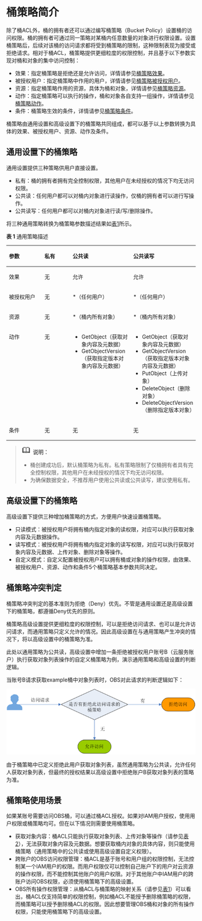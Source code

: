 # 桶策略简介<a name="zh-cn_topic_0045829071"></a>

除了桶ACL外，桶的拥有者还可以通过编写桶策略（Bucket Policy）设置桶的访问权限。桶的拥有者可通过同一策略对某桶内任意数量的对象进行权限设置。设置桶策略后，后续对该桶的访问请求都将受到桶策略的限制，这种限制表现为接受或拒绝请求。相对于桶ACL，桶策略提供更细粒度的权限控制，并且基于以下参数实现对桶和对象的集中访问控制：

-   效果：指定桶策略是拒绝还是允许访问，详情请参见[桶策略效果](桶策略效果.md)。
-   被授权用户：指定桶策略中作用的用户，详情请参见[桶策略被授权用户](桶策略被授权用户.md)。
-   资源：指定桶策略作用的资源，具体为桶和对象，详情请参见[桶策略资源](桶策略资源.md)。
-   动作：指定桶策略可以执行的操作，桶和对象各自支持一组操作，详情请参见[桶策略动作](桶策略动作.md)。
-   条件：桶策略生效的条件，详情请参见[桶策略条件](桶策略条件.md)。

桶策略由通用设置和高级设置下的桶策略共同组成，都可以基于以上参数转换为具体的效果、被授权用户、资源、动作及条件。

## 通用设置下的桶策略<a name="section17961124716190"></a>

通用设置提供三种策略供用户直接设置。

-   私有：桶的拥有者拥有完全控制权限，其他用户在未经授权的情况下均无访问权限。
-   公共读：任何用户都可以对桶内对象进行读操作，仅桶的拥有者可以进行写操作。
-   公共读写：任何用户都可以对桶内对象进行读/写/删除操作。

将三种通用策略转换为桶策略参数描述结果如[表1](#table12248152111227)所示。

**表 1**  通用策略描述

<a name="table12248152111227"></a>
<table><thead align="left"><tr id="row15249821152217"><th class="cellrowborder" valign="top" width="19%" id="mcps1.2.5.1.1"><p id="p122491621102215"><a name="p122491621102215"></a><a name="p122491621102215"></a>参数</p>
</th>
<th class="cellrowborder" valign="top" width="15%" id="mcps1.2.5.1.2"><p id="p1249182111225"><a name="p1249182111225"></a><a name="p1249182111225"></a>私有</p>
</th>
<th class="cellrowborder" valign="top" width="32%" id="mcps1.2.5.1.3"><p id="p9249112142212"><a name="p9249112142212"></a><a name="p9249112142212"></a>公共读</p>
</th>
<th class="cellrowborder" valign="top" width="34%" id="mcps1.2.5.1.4"><p id="p14249421172212"><a name="p14249421172212"></a><a name="p14249421172212"></a>公共读写</p>
</th>
</tr>
</thead>
<tbody><tr id="row724919215226"><td class="cellrowborder" valign="top" width="19%" headers="mcps1.2.5.1.1 "><p id="p102491321142216"><a name="p102491321142216"></a><a name="p102491321142216"></a>效果</p>
</td>
<td class="cellrowborder" valign="top" width="15%" headers="mcps1.2.5.1.2 "><p id="p13249112115225"><a name="p13249112115225"></a><a name="p13249112115225"></a>无</p>
</td>
<td class="cellrowborder" valign="top" width="32%" headers="mcps1.2.5.1.3 "><p id="p02496219224"><a name="p02496219224"></a><a name="p02496219224"></a>允许</p>
</td>
<td class="cellrowborder" valign="top" width="34%" headers="mcps1.2.5.1.4 "><p id="p424962162212"><a name="p424962162212"></a><a name="p424962162212"></a>允许</p>
</td>
</tr>
<tr id="row1224915215221"><td class="cellrowborder" valign="top" width="19%" headers="mcps1.2.5.1.1 "><p id="p824919216225"><a name="p824919216225"></a><a name="p824919216225"></a>被授权用户</p>
</td>
<td class="cellrowborder" valign="top" width="15%" headers="mcps1.2.5.1.2 "><p id="p913548162513"><a name="p913548162513"></a><a name="p913548162513"></a>无</p>
</td>
<td class="cellrowborder" valign="top" width="32%" headers="mcps1.2.5.1.3 "><p id="p12503210220"><a name="p12503210220"></a><a name="p12503210220"></a>*（任何用户）</p>
</td>
<td class="cellrowborder" valign="top" width="34%" headers="mcps1.2.5.1.4 "><p id="p132503214228"><a name="p132503214228"></a><a name="p132503214228"></a>*（任何用户）</p>
</td>
</tr>
<tr id="row5250121102214"><td class="cellrowborder" valign="top" width="19%" headers="mcps1.2.5.1.1 "><p id="p1625082192215"><a name="p1625082192215"></a><a name="p1625082192215"></a>资源</p>
</td>
<td class="cellrowborder" valign="top" width="15%" headers="mcps1.2.5.1.2 "><p id="p92501212228"><a name="p92501212228"></a><a name="p92501212228"></a>无</p>
</td>
<td class="cellrowborder" valign="top" width="32%" headers="mcps1.2.5.1.3 "><p id="p125022172220"><a name="p125022172220"></a><a name="p125022172220"></a>*（桶内所有对象）</p>
</td>
<td class="cellrowborder" valign="top" width="34%" headers="mcps1.2.5.1.4 "><p id="p3250112172220"><a name="p3250112172220"></a><a name="p3250112172220"></a>*（桶内所有对象）</p>
</td>
</tr>
<tr id="row14250821122214"><td class="cellrowborder" valign="top" width="19%" headers="mcps1.2.5.1.1 "><p id="p1125052118223"><a name="p1125052118223"></a><a name="p1125052118223"></a>动作</p>
</td>
<td class="cellrowborder" valign="top" width="15%" headers="mcps1.2.5.1.2 "><p id="p113541515304"><a name="p113541515304"></a><a name="p113541515304"></a>无</p>
</td>
<td class="cellrowborder" valign="top" width="32%" headers="mcps1.2.5.1.3 "><a name="ul1512955514"></a><a name="ul1512955514"></a><ul id="ul1512955514"><li>GetObject（获取对象内容及元数据）</li><li>GetObjectVersion（获取指定版本对象内容及元数据）</li></ul>
</td>
<td class="cellrowborder" valign="top" width="34%" headers="mcps1.2.5.1.4 "><a name="ul5350174995516"></a><a name="ul5350174995516"></a><ul id="ul5350174995516"><li>GetObject（获取对象内容及元数据）</li><li>GetObjectVersion（获取指定版本对象内容及元数据）</li><li>PutObject（上传对象）</li><li>DeleteObject（删除对象）</li><li>DeleteObjectVersion（删除指定版本对象）</li></ul>
</td>
</tr>
<tr id="row122501121162216"><td class="cellrowborder" valign="top" width="19%" headers="mcps1.2.5.1.1 "><p id="p22501217226"><a name="p22501217226"></a><a name="p22501217226"></a>条件</p>
</td>
<td class="cellrowborder" valign="top" width="15%" headers="mcps1.2.5.1.2 "><p id="p10924191511307"><a name="p10924191511307"></a><a name="p10924191511307"></a>无</p>
</td>
<td class="cellrowborder" valign="top" width="32%" headers="mcps1.2.5.1.3 "><p id="p132501521172219"><a name="p132501521172219"></a><a name="p132501521172219"></a>无</p>
</td>
<td class="cellrowborder" valign="top" width="34%" headers="mcps1.2.5.1.4 "><p id="p1325042111223"><a name="p1325042111223"></a><a name="p1325042111223"></a>无</p>
</td>
</tr>
</tbody>
</table>

>![](public_sys-resources/icon-note.gif) **说明：**   
>-   桶创建成功后，默认桶策略为私有。私有策略限制了仅桶拥有者具有完全控制权限，其他用户在未经授权的情况下均无访问权限。  
>-   为确保数据安全，不推荐用户使用公共读或公共读写，建议使用私有。  

## 高级设置下的桶策略<a name="section949019544197"></a>

高级设置下提供三种增加桶策略的方式，方便用户快速设置桶策略。

-   只读模式：被授权用户将拥有桶内指定对象的读权限，对应可以执行获取对象内容及元数据操作。
-   读写模式：被授权用户将拥有桶内指定对象的读写权限，对应可以执行获取对象内容及元数据、上传对象、删除对象等操作。
-   自定义模式：自定义配置被授权用户可以拥有桶或对象的操作权限，由效果、被授权用户、资源、动作和条件5个桶策略基本参数共同决定。

## 桶策略冲突判定<a name="section374610327119"></a>

桶策略冲突判定的基本准则为拒绝（Deny）优先。不管是通用设置还是高级设置下的桶策略，都遵循Deny优先的原则。

桶策略高级设置提供更细粒度的权限控制，可以是拒绝访问请求、也可以是允许访问请求，而通用策略只定义允许的情况。因此高级设置在与通用策略产生冲突的情况下，将以高级设置中的桶策略为准。

此处以通用策略为公共读，高级设置中增加一条拒绝被授权用户账号B（云服务账户）执行获取对象列表操作的自定义桶策略为例，演示通用策略和高级设置的判断逻辑。

当账号B请求获取example桶中对象列表时，OBS对此请求的判断逻辑如下：

![](figures/桶策略冲突时逻辑判定.png)

由于桶策略中已定义拒绝此用户获取对象列表，虽然通用策略为公共读，允许任何人获取对象列表，但最终的授权结果以高级设置中拒绝账户B获取对象列表的策略为准。

## 桶策略使用场景<a name="section4539935104514"></a>

如果某账号需要访问OBS桶，可以通过桶ACL授权。如果对IAM用户授权，使用用户权限或桶策略均可。但在以下情况则需要使用桶策略。

-   获取对象内容：桶ACL只能执行获取对象列表、上传对象等操作（请参见[表2](桶ACL简介.md#table28226836)），无法获取对象内容及元数据。想要获取桶内对象的具体内容，则只能使用桶策略（通用策略中的公共读或使用高级设置自定义权限）。
-   跨账户的OBS访问权限管理：桶ACL是基于账号和用户组的权限控制，无法控制某一个IAM用户的权限。而用户权限仅可以控制自己账户下的用户对云资源的操作权限，而不能控制其他账户的用户权限。对于其他账户中IAM用户的跨账户访问OBS权限，必须使用桶策略下的高级设置。
-   OBS所有操作权限管理：从桶ACL与桶策略的映射关系（请参见[表1](桶ACL和桶策略的关系.md#table183716545593)）可以看出，桶ACL仅支持简单的权限控制，例如桶ACL不能授予删除桶策略的权限，而桶策略可以授予删除桶ACL的权限。因此想要管理OBS桶和对象的所有操作权限，只能使用桶策略下的高级设置。


